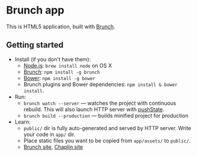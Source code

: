 # Brunch app

This is HTML5 application, built with [Brunch](http://brunch.io).

## Getting started
* Install (if you don't have them):
    * [Node.js](http://nodejs.org): `brew install node` on OS X
    * [Brunch](http://brunch.io): `npm install -g brunch`
    * [Bower](http://bower.io): `npm install -g bower`
    * Brunch plugins and Bower dependencies: `npm install & bower install`.
* Run:
    * `brunch watch --server` — watches the project with continuous rebuild. This will also launch HTTP server with [pushState](https://developer.mozilla.org/en-US/docs/Web/Guide/API/DOM/Manipulating_the_browser_history).
    * `brunch build --production` — builds minified project for production
* Learn:
    * `public/` dir is fully auto-generated and served by HTTP server.  Write your code in `app/` dir.
    * Place static files you want to be copied from `app/assets/` to `public/`.
    * [Brunch site](http://brunch.io), [Chaplin site](http://chaplinjs.org)



